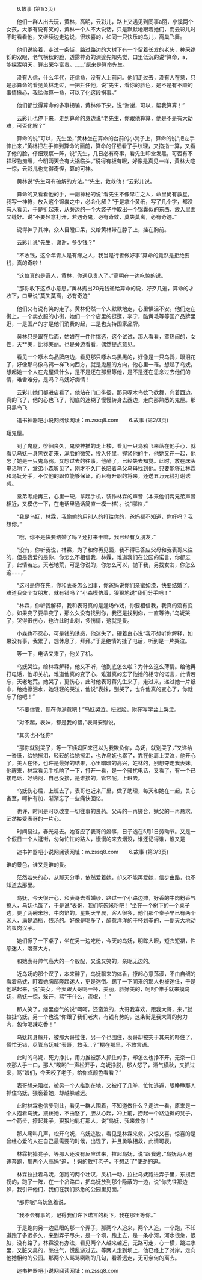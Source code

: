 　　6.故事 (第1/3页)

　　他们一群人出去玩，黄林，高明，云彩儿，路上又遇见到同事a丽，小溪两个女孩，大家有说有笑的，黄林一个人不大说话，只是默默地跟着她们，而云彩儿时不时看看他，又继续边走边说，很欢喜的，如同一只快乐的鸟儿，离巢飞舞。

　　他们说笑着，走过一条街，路过路边的大树下有一个留着长发的老头，神采镌铄的双眼，老气横秋的脸，透露神奇的深邃先知先觉，口里低沉的说“算命，a，能探索明天，算出荣华富贵。……”原来是算命先生。

　　没有人信，什么年代，还信命，没有人上前问。他们走过去，没有人在意，只是那算命的看见黄林走过，一把拦住他，说“先生，看你的脸色，是不是有不顺的事情揪心，我给你算一命，可以了化这段祸事。”

　　他们都觉得算命的多事拐骗，黄林停下来，说“谢谢，可以，帮我算算！”

　　云彩儿也停下来，走到算命的身边说“老先生，你跟他算算，他是不是有大劫难，可否化解？”

　　算命的说”可以，先生坐，”黄林坐在算命的台前的小凳子上，算命的说“把左手伸出来，”黄林把左手伸到算命的面前，算命的仔细看了手纹理，又掐指一算，又看了他的脸，仔细观察一阵，说“先生，几日必有奇事，看先生印堂发黑，可否有不祥秽物痴缠，今明两天会有大祸临头。”说得有板有眼，好像是真见一样，黄林大吃一惊，云彩儿也觉得奇怪，算的可神。

　　黄林说“先生可有破解的方法。”“先生，救救他！”云彩儿说。

　　算命的又看看他的手，一副神秘的说“看先生不像早亡之人，命里尚有救星，我写一神符，放入这个锦囊之中，必会化解？”于是拿个黄纸，写了几个字，都没有人看见，于是折起来，从旁边的一个大袋子中取出一个锦囊似的东西，放入里面又缝好。说“不要轻意打开，若遇奇鬼，必有奇效，莫失莫离，必有奇迹。”

　　说得神乎其神，众人目瞪口呆，又给黄林带在脖子上，挂在胸前。

　　云彩儿说“先生，谢谢，多少钱？”

　　“不收钱，这个年青人是有缘之人，我当是行善做好事”算命的竟然是拒绝要钱，真的奇啦！

　　“这位真的是奇人，黄林，你遇见贵人了。”高明在一边吃惊的说。

　　“那你收下这点小意思。”黄林掏出20元钱递给算命的说，好歹几遍，算命的才收下，口里说“莫失莫离，必有奇迹”

　　他们又有说有笑的走了。黄林仍然一个人默默地走，心里惧沮不安。他们走在街上，一个卖衣服的小街，她们一个个店里的逛逛，李宁，酷黄毛等等国产品牌里逛，一是国产的才是他们消费的起，二是也支持国家品牌。

　　黄林只是跟在后面，姑娘在一件件挑选，这个试试，那人看看，蛮热闹的，女性，天**美，比称美丽。也是旁边看看，偶然提点意见。

　　看见一个啄木鸟品牌店边，看见那只啄木鸟黑黑的，好像是一只乌鸦，眼泪花了，好像那鸟像乌鸦一样飞向西方，就是鬼屋的方向，他心里一罹。想起了乌妩，想起她一个人在鬼屋做什么，是不是还在那里等他，是不是还在思念过去他们的情，难舍难分，是吗？乌妩好痴情！

　　云彩儿她们都进店看了，他站在门口徘徊，那只啄木鸟欲飞欲舞，向着西边。真的飞了，他的心也飞了，彻底的迷糊了慢慢转身去西边，走向那熟悉的鬼屋。那只黑鸟飞

　　追书神器吧小说网阅读网址：m.zssq8.com　　6.故事 (第2/3页)

翔鬼屋。

　　到了鬼屋，徘徊良久，鬼使神推的走上楼，看见一只乌鸦飞来落在他手心，就看见乌妩一身黑衣走来，满脸的微笑，投入怀里，握紧他的手，他她又在一起，他忘了她是一只鬼乌鸦。又想过去的往事。他醉了，已经失去知觉。此时，放在床头电话响了，堂弟小森听见了，刚才不久厂长陪着乌父乌母找到他。只要能够让林霖和乌妩分手，不仅他的职位能够保证，而且有升职的将来，还送五万元钱打谢诱惑。

　　堂弟考虑再三，心里一硬，拿起手机，装作林霖的声音（本来他们两兄弟声音相近，又模仿一下，在电话里通话简直一模一样）。说“哪位，”

　　“我是乌妩，林霖，我偷偷的用别人的打给你的，爸妈都不知道，你好吗？我想你。”

　　“哦，你不是快要结婚了吗？还打来干嘛，我已经有女朋友，”

　　“没有，你听我说，林霖，为了和你再见面，我不得已答应父母和我表哥来往的，但是我爱的是你，你怎么不相信我，林霖，难道我们在公园的诺言，你都忘了，此情若忘，天老地荒，可是你说的，你怎么可以，抛下我，另找女友，你怎么这……，”

　　“这可是你在先，你和表哥怎么回事，你爸妈说你们亲蜜如漆，快要结婚了，难道我交个女朋友，就有错吗？”小森模仿着，狠狠地说“我们分手吧！”

　　“林霖，你听我解释，我和表哥真的是逢场作戏，你要相信我，我真的没有变心，如果变了要早变了，那么久没有找到你，我还是找到你，一直等待。”乌妩哭了，哭得很伤心，也许此时此刻，多伤情，这就是爱。

　　小森也不忍心，可是钱的诱惑，他迷失了，硬着良心说“我不想听你解释，如果没有事，我累了，想休息了，拜拜。”于是绝情的挂了电话，听到是一片哭泣。

　　等一下，电话又来了，他关了机。

　　乌妩哭泣，给林霖解释，他又不听，他到底怎么啦？为什么这么薄情。给他再打电话，他却关机，难道他真的变了心，难道真的忘了他她的相守的诺言，此情若忘，天老地荒。她哭了，更伤心，此时他表哥蒋先生来了，走过来，递过她一片纸巾，给她擦泪水，她轻轻的哭泣，他说“表妹，别哭了，也许他真的变心了，你就忘了他吧！”

　　“不要你管，现在你满意吧！”乌妩哭泣，扭过脸，附在写字台上哭泣。

　　“对不起，表妹，都是我的错，”表哥安慰说，

　　“其实也不怪你”

　　“那你就别哭了，等一下姨妈回来还以为我欺负你，乌妩，就别哭了，”又递给一沓纸，给她擦泪，轻轻的给她擦泪，也许乌妩也累了，靠在他肩上哭泣，他开心了，美人在怀，也许是最好的结果，心里暗暗的高兴，姓林的，别想夺走我表妹。他醒来，林霖看见手机响了一下，打开一看，是一个骚扰电话，又看了，有一个已接电话，好纳闷，自己没接，是谁接的，管它呢，上班去。

　　乌妩伤心后，上班去了，表哥也近来厂里，做了助理，每天和她在一起，关心备至，呵护有加，渐渐忘了一些痛快回忆。

　　也许，时间是可以改变一切往事的良药。父母的一再搓合，姨父的一再恳求，茫然接受表哥的一片心。

　　时间易过，春光易去。她答应了表哥的婚事，日子选在5月1日劳动节。又是一个假日一个人逛街，匆匆忙忙的路人，慢慢的来去烟没，谁还记得谁，谁又是

　　追书神器吧小说网阅读网址：m.zssq8.com　　6.故事 (第3/3页)

谁的景色，谁又是谁的爱。

　　茫然若失的心，从那天分手，依然爱着她，却又不能再爱她，信步由路，也不知道去那里。

　　乌妩，今天很开心，和表哥去看婚纱，路过一个小路边摊，好香的牛肉粉香气撩人，乌妩也饿了，于是说“表哥，我们吃碗米粉吧！”坐在一个树下的一个桌子边，要了两碗米粉，牛肉馅的。星期天早晨，客人很多，他们那个桌子早已有两个客人，满是酒瓶，残汤的。好像是喝多了，醉意洋洋的干杯划拳的，一副天大地动的蛮肉汉子。

　　她们擦了一下桌子，坐在另一边吃粉，今天的乌妩，明眸大眼，短衣短裙，性感迷人，落落大方。

　　和她表哥帅气高大的一个般配，又说又笑的，亲昵无边的。

　　近乌妩的那个汉子，本来醉了，乌妩飘来的体香，撩起心意荡漾，不由自细的看着乌妩，盯着她胸部隆起迷人，更是迷倒。踢了一下同来的那人也被迷住，于是他站起来，说“美女，今天跟大哥喝一杯，美丽，脸好美的，呵呵”伸手就来摸乌妩，乌妩一惊，躲开，骂“干什么，流氓，！”

　　那人笑了，痞里痞气的说“呵呵，还蛮泼的，大哥我喜欢，跟我大哥，来，”就拉扯乌妩，另一个也说“你跟了我们老大，有钱有势的，这条街是我大哥的势力内，包你喝辣吃香！”

　　乌妩转身躲开，被那大哥拉住，另一个也围住，表哥却被突于其来的吓住了，慌忙无错，尽管乌妩喊“表哥，救我…？”楞在那里，不敢言语。

　　此时的乌妩，死力挣扎，用力推被那人抓住的手，却怎么也挣不开，无奈一口咬那人手一口，那人“唉哟”一声松开手，乌妩挣脱，那人怒了，酒气横秋，又抓过来，骂“娘们，今天咬了老子，给你点颜色看看？”

　　表哥想来阻拦，被另一个人推到在地，又被打了几拳，忙忙逃避，眼睁睁那人抓住乌妩，猥亵着她，却越躲越远。

　　此时林霖也信步到此，看见一群人围着，不知道做什么？走进一看，原来是一个人抱着乌妩，猥亵她，不由怒了，胆从心起，冲上前，捞起一个路边摊的凳子，一个箭步，撩起凳子，狠狠地轧打那人。说“乌妩，我来救你！”

　　那人痛叫几声，松开乌妩，乌妩逃脱，看见是林霖来救，又惊又喜，惊喜的是曾经心爱的人在自己最需要的时候，出现了，并且勇敢相救，此情可表。

　　林霖扔掉凳子，等那人还没有反应过来，拉起乌妩，说“跟我逃，”乌妩两人迅速奔跑，那两个人高妈“追，！妈的敢打老子，不想活了”使劲的追。

　　林霖拉扯着乌妩，怎跑的两个壮汉，灵机一动，拉扯乌妩跑进弄子里，东拐西拐的，跑了一阵，在一个岔路口，把乌妩放到那个隐蔽的一边，说“你先往那边躲，我引开他们，我们在我们熟悉的公园里见面。”

　　“那你呢”乌妩急着说，

　　“我不会有事的，记得我们许下诺言的树下，我在那里等你。”

　　于是跑向另一边显眼的那一个弄子，那两个人追来，两个人追，一个跑，不知道跑了多远多久，来到弄子尽头，是一个坝，跑上去，是一条小河，河水很急，很脏，没有路了，林霖没有办法，看见两个人越来越近，无路可走，心一横，跳进水里，又脏又臭的，憋住气，慌乱游过去。等两人走到坝上，他已经上了对岸，走向他她相约的公园。那两个人骂骂咧咧的几句，看着远走，无可奈何的离去。

　　追书神器吧小说网阅读网址：m.zssq8.com